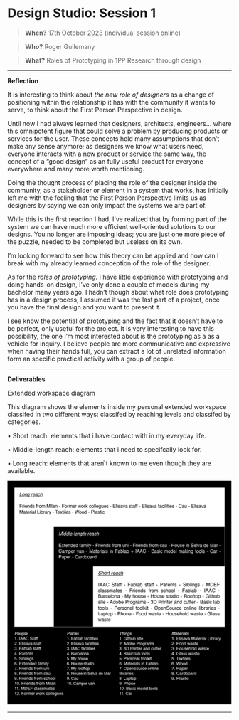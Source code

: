 # Design Studio: Session 1

> **When?** 17th October 2023 (individual session online)

> **Who?** Roger Guilemany

> **What?** Roles of Prototyping in 1PP Research through design

______________________________
**Reflection**

It is interesting to think about _the new role of designers_ as a change of positioning within the relationship it has with the community it wants to serve, to think about the First Person Perspective in design. 

Until now I had always learned that designers, architects, engineers… where this omnipotent figure that could solve a problem by producing products or services for the user. These concepts hold many assumptions that don’t make any sense anymore; as designers we know what users need, everyone interacts with a new product or service the same way, the concept of a “good design” as an fully useful product for everyone everywhere and many more worth mentioning.

Doing the thought process of placing the role of the designer inside the community, as a stakeholder or element in a system that works, has initially left me with the feeling that the First Person Perspective limits us as designers by saying we can only impact the systems we are part of.

While this is the first reaction I had, I’ve realized that by forming part of the system we can have much more efficient well-oriented solutions to our designs. You no longer are imposing ideas; you are just one more piece of the puzzle, needed to be completed but useless on its own.

I’m looking forward to see how this theory can be applied and how can I break with my already learned conception of the role of the designer.

 
As for the _roles of prototyping._ I have little experience with prototyping and doing hands-on design, I’ve only done a couple of models during my bachelor many years ago. I hadn’t though about what role does prototyping has in a design process, I assumed it was the last part of a project, once you have the final design and you want to present it.

I see know the potential of prototyping and the fact that it doesn’t have to be perfect, only useful for the project. It is very interesting to have this possibility, the one I’m most interested about is the prototyping as a as a vehicle for inquiry. I believe people are more communicative and expressive when having their hands full, you can extract a lot of unrelated information form an specific practical activity with a group of people.

_________________________
**Deliverables**

Extended workspace diagram

This diagram shows the elements inside my personal extended workspace classifed in two different ways: classifed by reaching levels and classifed by categories.

• Short reach: elements that i have contact with in my everyday life.

• Middle-length reach: elements that i need to specifcally look for.

• Long reach: elements that aren֗ t known to me even though they are available.

![](../images/Design%20Studio/Extended%20workspace-02.jpg)


__________________

